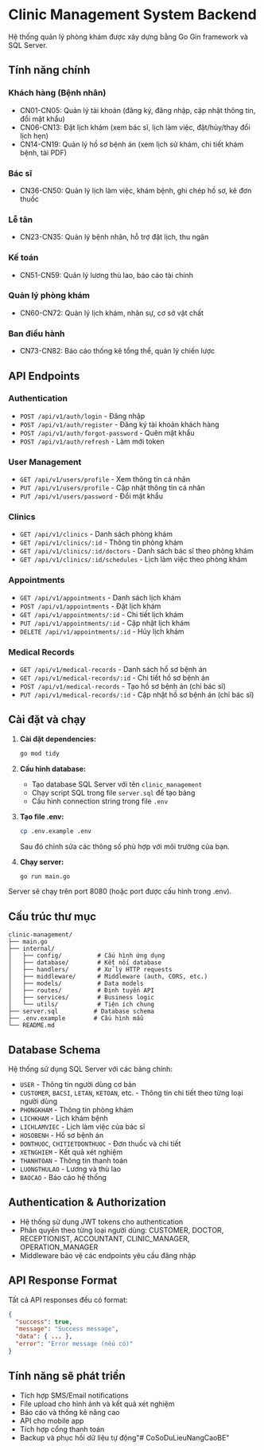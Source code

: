 # Clinic Management System Backend

Hệ thống quản lý phòng khám được xây dựng bằng Go Gin framework và SQL Server.

## Tính năng chính

### Khách hàng (Bệnh nhân)
- CN01-CN05: Quản lý tài khoản (đăng ký, đăng nhập, cập nhật thông tin, đổi mật khẩu)
- CN06-CN13: Đặt lịch khám (xem bác sĩ, lịch làm việc, đặt/hủy/thay đổi lịch hẹn)
- CN14-CN19: Quản lý hồ sơ bệnh án (xem lịch sử khám, chi tiết khám bệnh, tải PDF)

### Bác sĩ
- CN36-CN50: Quản lý lịch làm việc, khám bệnh, ghi chép hồ sơ, kê đơn thuốc

### Lễ tân
- CN23-CN35: Quản lý bệnh nhân, hỗ trợ đặt lịch, thu ngân

### Kế toán
- CN51-CN59: Quản lý lương thù lao, báo cáo tài chính

### Quản lý phòng khám
- CN60-CN72: Quản lý lịch khám, nhân sự, cơ sở vật chất

### Ban điều hành
- CN73-CN82: Báo cáo thống kê tổng thể, quản lý chiến lược

## API Endpoints

### Authentication
- `POST /api/v1/auth/login` - Đăng nhập
- `POST /api/v1/auth/register` - Đăng ký tài khoản khách hàng
- `POST /api/v1/auth/forgot-password` - Quên mật khẩu
- `POST /api/v1/auth/refresh` - Làm mới token

### User Management
- `GET /api/v1/users/profile` - Xem thông tin cá nhân
- `PUT /api/v1/users/profile` - Cập nhật thông tin cá nhân
- `PUT /api/v1/users/password` - Đổi mật khẩu

### Clinics
- `GET /api/v1/clinics` - Danh sách phòng khám
- `GET /api/v1/clinics/:id` - Thông tin phòng khám
- `GET /api/v1/clinics/:id/doctors` - Danh sách bác sĩ theo phòng khám
- `GET /api/v1/clinics/:id/schedules` - Lịch làm việc theo phòng khám

### Appointments
- `GET /api/v1/appointments` - Danh sách lịch khám
- `POST /api/v1/appointments` - Đặt lịch khám
- `GET /api/v1/appointments/:id` - Chi tiết lịch khám
- `PUT /api/v1/appointments/:id` - Cập nhật lịch khám
- `DELETE /api/v1/appointments/:id` - Hủy lịch khám

### Medical Records
- `GET /api/v1/medical-records` - Danh sách hồ sơ bệnh án
- `GET /api/v1/medical-records/:id` - Chi tiết hồ sơ bệnh án
- `POST /api/v1/medical-records` - Tạo hồ sơ bệnh án (chỉ bác sĩ)
- `PUT /api/v1/medical-records/:id` - Cập nhật hồ sơ bệnh án (chỉ bác sĩ)

## Cài đặt và chạy

1. **Cài đặt dependencies:**
   ```bash
   go mod tidy
   ```

2. **Cấu hình database:**
   - Tạo database SQL Server với tên `clinic_management`
   - Chạy script SQL trong file `server.sql` để tạo bảng
   - Cấu hình connection string trong file `.env`

3. **Tạo file .env:**
   ```bash
   cp .env.example .env
   ```
   Sau đó chỉnh sửa các thông số phù hợp với môi trường của bạn.

4. **Chạy server:**
   ```bash
   go run main.go
   ```

Server sẽ chạy trên port 8080 (hoặc port được cấu hình trong .env).

## Cấu trúc thư mục

```
clinic-management/
├── main.go
├── internal/
│   ├── config/          # Cấu hình ứng dụng
│   ├── database/        # Kết nối database
│   ├── handlers/        # Xử lý HTTP requests
│   ├── middleware/      # Middleware (auth, CORS, etc.)
│   ├── models/          # Data models
│   ├── routes/          # Định tuyến API
│   ├── services/        # Business logic
│   └── utils/           # Tiện ích chung
├── server.sql          # Database schema
├── .env.example        # Cấu hình mẫu
└── README.md
```

## Database Schema

Hệ thống sử dụng SQL Server với các bảng chính:
- `USER` - Thông tin người dùng cơ bản
- `CUSTOMER`, `BACSI`, `LETAN`, `KETOAN`, etc. - Thông tin chi tiết theo từng loại người dùng
- `PHONGKHAM` - Thông tin phòng khám
- `LICHKHAM` - Lịch khám bệnh
- `LICHLAMVIEC` - Lịch làm việc của bác sĩ
- `HOSOBENH` - Hồ sơ bệnh án
- `DONTHUOC`, `CHITIETDONTHUOC` - Đơn thuốc và chi tiết
- `XETNGHIEM` - Kết quả xét nghiệm
- `THANHTOAN` - Thông tin thanh toán
- `LUONGTHULAO` - Lương và thù lao
- `BAOCAO` - Báo cáo hệ thống

## Authentication & Authorization

- Hệ thống sử dụng JWT tokens cho authentication
- Phân quyền theo từng loại người dùng: CUSTOMER, DOCTOR, RECEPTIONIST, ACCOUNTANT, CLINIC_MANAGER, OPERATION_MANAGER
- Middleware bảo vệ các endpoints yêu cầu đăng nhập

## API Response Format

Tất cả API responses đều có format:
```json
{
  "success": true,
  "message": "Success message",
  "data": { ... },
  "error": "Error message (nếu có)"
}
```

## Tính năng sẽ phát triển

- Tích hợp SMS/Email notifications
- File upload cho hình ảnh và kết quả xét nghiệm
- Báo cáo và thống kê nâng cao
- API cho mobile app
- Tích hợp cổng thanh toán
- Backup và phục hồi dữ liệu tự động"# CoSoDuLieuNangCaoBE" 
